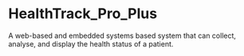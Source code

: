 # HealthTrack_Pro_Plus
A web-based and embedded systems based system that can collect, analyse, and display the health status of a patient.
